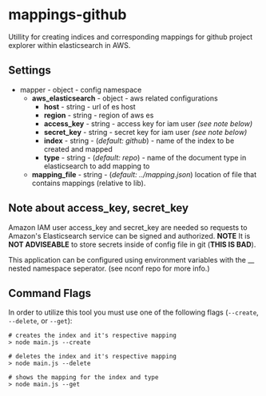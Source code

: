 # mappings-github

Utillity for creating indices and corresponding mappings for github project explorer within elasticsearch in AWS.

## Settings
* mapper - object - config namespace
	* **aws_elasticsearch** - object - aws related configurations
		* **host** - string - url of es host
		* **region** - string - region of aws es
		* **access_key** - string - access key for iam user *(see note below)*
		* **secret_key** - string - secret key for iam user *(see note below)*
		* **index** - string - (*default: github*) - name of the index to be created and mapped
		* **type** - string - (*default: repo*) - name of the document type in elasticsearch to add mapping to
	* **mapping_file** - string - (*default: ../mapping.json*) location of file that contains mappings (relative to lib).

## Note about access_key, secret_key
Amazon IAM user access_key and secret_key are needed so requests to Amazon's Elasticsearch service can be signed and authorized. **NOTE** It is **NOT ADVISEABLE**  to store secrets inside of config file in git (**THIS IS BAD**).

This application can be configured using environment variables with the __ nested namespace seperator. (see nconf repo for more info.)

## Command Flags
In order to utilize this tool you must use one of the following flags (`--create`, `--delete`, or `--get`):

```
# creates the index and it's respective mapping
> node main.js --create

# deletes the index and it's respective mapping
> node main.js --delete

# shows the mapping for the index and type
> node main.js --get
```
